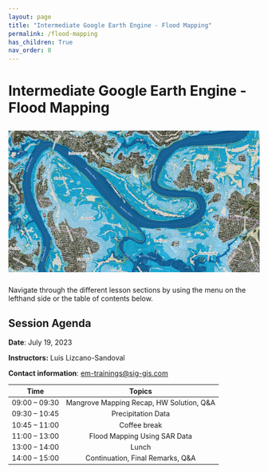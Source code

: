 ```yaml
---
layout: page
title: "Intermediate Google Earth Engine - Flood Mapping"
permalink: /flood-mapping
has_children: True
nav_order: 8
---
```


# Intermediate Google Earth Engine - Flood Mapping

<p align="center">
<img src="../images/flood/floodMap.jpg" vspace="10" width="600">
</p>

Navigate through the different lesson sections by using the menu on the lefthand side or the table of contents below.

## Session Agenda

**Date**: July 19, 2023

**Instructors:** Luis Lizcano-Sandoval 

**Contact information**: [em-trainings@sig-gis.com](em-trainings@sig-gis.com)


|      Time     |                                Topics                               |
|:-------------:|:-------------------------------------------------------------------:|
| 09:00 – 09:30 |  Mangrove Mapping Recap, HW Solution, Q&A                           |
| 09:30 – 10:45 |  Precipitation Data                                                 |
| 10:45 – 11:00 |                             Coffee break                            |
| 11:00 – 13:00 |  Flood Mapping Using SAR Data                                       |
| 13:00 – 14:00 |                                Lunch                                |
| 14:00 – 15:00 |  Continuation, Final Remarks, Q&A                                   |


